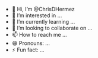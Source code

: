 - 👋 Hi, I’m @ChrisDHermez
- 👀 I’m interested in ...
- 🌱 I’m currently learning ...
- 💞️ I’m looking to collaborate on ...
- 📫 How to reach me ...
- 😄 Pronouns: ...
- ⚡ Fun fact: ...

<!---
ChrisDHermez/ChrisDHermez is a ✨ special ✨ repository because its `README.md` (this file) appears on your GitHub profile.
You can click the Preview link to take a look at your changes.
--->
